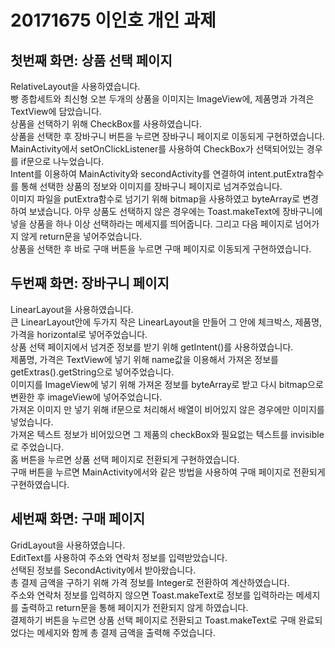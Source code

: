 # 20171675 이인호 개인 과제 
## 첫번째 화면: 상품 선택 페이지
RelativeLayout을 사용하였습니다.   
빵 종합세트와 최신형 오븐 두개의 상품을 이미지는 ImageView에, 제품명과 가격은 TextView에 담았습니다.   
상품을 선택하기 위해 CheckBox를 사용하였습니다.   
상품을 선택한 후 장바구니 버튼을 누르면 장바구니 페이지로 이동되게 구현하였습니다.   
MainActivity에서 setOnClickListener를 사용하여 CheckBox가 선택되어있는 경우를 if문으로 나누었습니다.   
Intent를 이용하여 MainActivity와 secondActivity를 연결하여 intent.putExtra함수를 통해 선택한 상품의 정보와 이미지를 장바구니 페이지로 넘겨주었습니다.   
이미지 파일을 putExtra함수로 넘기기 위해 bitmap을 사용하였고 byteArray로 변경하여 보냈습니다.
아무 상품도 선택하지 않은 경우에는 Toast.makeText에 장바구니에 넣을 상품을 하나 이상 선택하라는 메세지를 띄어줍니다. 그리고 다음 페이지로 넘어가지 않게 return문을 넣어주었습니다.   
상품을 선택한 후 바로 구매 버튼을 누르면 구매 페이지로 이동되게 구현하였습니다.   

## 두번째 화면: 장바구니 페이지
LinearLayout을 사용하였습니다.   
큰 LinearLayout안에 두가지 작은 LinearLayout을 만들어 그 안에 체크박스, 제품명, 가격을 horizontal로 넣어주었습니다.   
상품 선택 페이지에서 넘겨준 정보를 받기 위해 getIntent()를 사용하였습니다.   
제품명, 가격은 TextView에 넣기 위해 name값을 이용해서 가져온 정보를 getExtras().getString으로 넣어주었습니다.  
이미지를 ImageView에 넣기 위해 가져온 정보를 byteArray로 받고 다시 bitmap으로 변환한 후 imageView에 넣어주었습니다.      
가져온 이미지 만 넣기 위해 if문으로 처리해서 배열이 비어있지 않은 경우에만 이미지를 넣었습니다.    
가져온 텍스트 정보가 비어있으면 그 제품의 checkBox와 필요없는 텍스트를 invisible로 주었습니다.   
홈 버튼을 누르면 상품 선택 페이지로 전환되게 구현하였습니다.   
구매 버튼을 누르면 MainActivity에서와 같은 방법을 사용하여 구매 페이지로 전환되게 구현하였습니다.   

## 세번째 화면: 구매 페이지
GridLayout을 사용하였습니다.   
EditText를 사용하여 주소와 연락처 정보를 입력받았습니다.   
선택된 정보를 SecondActivity에서 받아왔습니다.   
총 결제 금액을 구하기 위해 가격 정보를 Integer로 전환하여 계산하였습니다.    
주소와 연락처 정보를 입력하지 않으면 Toast.makeText로 정보를 입력하라는 메세지를 출력하고 return문을 통해 페이지가 전환되지 않게 하였습니다.   
결제하기 버튼을 누르면 상품 선택 페이지로 전환되고 Toast.makeText로 구매 완료되었다는 메세지와 함께 총 결제 금액을 출력해 주었습니다.   
